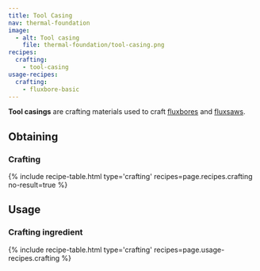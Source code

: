 ```yaml
---
title: Tool Casing
nav: thermal-foundation
image:
  - alt: Tool casing
    file: thermal-foundation/tool-casing.png
recipes:
  crafting:
    - tool-casing
usage-recipes:
  crafting:
    - fluxbore-basic
---
```


**Tool casings** are crafting materials used to craft
[fluxbores](/docs/fluxbore/) and [fluxsaws](/docs/fluxsaw/).


Obtaining
---------

### Crafting
{% include recipe-table.html type='crafting' recipes=page.recipes.crafting no-result=true %}


Usage
-----

### Crafting ingredient
{% include recipe-table.html type='crafting' recipes=page.usage-recipes.crafting %}

